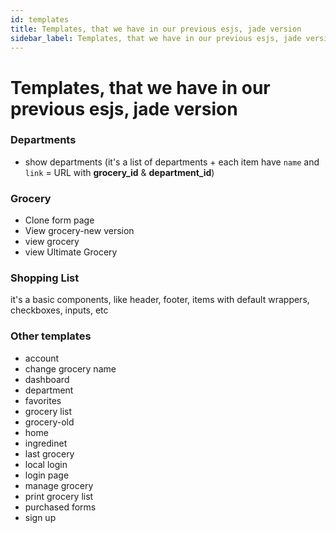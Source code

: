 ```yaml
---
id: templates
title: Templates, that we have in our previous esjs, jade version
sidebar_label: Templates, that we have in our previous esjs, jade version
---
```

# Templates, that we have in our previous esjs, jade version

### Departments

* show departments \(it's a list of departments + each item have `name` and `link` = URL with **grocery\_id** & **department\_id**\)



### Grocery

* Clone form page
* View grocery-new version
* view grocery
* view Ultimate Grocery

### Shopping List

it's a basic components, like header, footer, items with default wrappers, checkboxes, inputs, etc



### Other templates

* account
* change grocery name
* dashboard
* department
* favorites
* grocery list
* grocery-old
* home
* ingredinet
* last grocery
* local login
* login page
* manage grocery
* print grocery list
* purchased forms
* sign up
